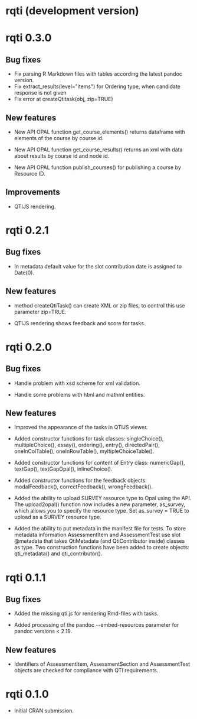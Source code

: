 # rqti (development version)

# rqti 0.3.0

## Bug fixes

* Fix parsing R Markdown files with tables according the latest pandoc version.
* Fix extract_results(level="items") for Ordering type, when candidate response
is not given
* Fix error at createQtitask(obj, zip=TRUE)

## New features

* New API OPAL function get_course_elements() returns dataframe with elements of 
the course by course id.

* New API OPAL function get_course_results() returns an xml with data about 
results by course id and node id.

* New API OPAL function publish_courses() for publishing a course by Resource ID.

## Improvements

* QTIJS rendering.

# rqti 0.2.1

## Bug fixes

* In metadata default value for the slot contribution date is assigned to 
Date(0). 

## New features

* method createQtiTask() can create XML or zip files, to control this use 
parameter zip=TRUE.

* QTIJS rendering shows feedback and score for tasks.

# rqti 0.2.0

## Bug fixes

* Handle problem with xsd scheme for xml validation.

* Handle some problems with html and mathml entities.

## New features

* Improved the appearance of the tasks in QTIJS viewer.

* Added constructor functions for task classes: singleChoice(), multipleChoice(),
essay(), ordering(), entry(), directedPair(), oneInColTable(), oneInRowTable(),
myltipleChoiceTable().

* Added constructor functions for content of Entry class: numericGap(), textGap(),
textGapOpal(), inlineChoice().

* Added constructor functions for the feedback objects: modalFeedback(),
correctFeedback(), wrongFeedback().

* Added the ability to upload SURVEY resource type to Opal using the API. The upload2opal() function now includes a new parameter, as_survey, which allows you to specify the resource type. Set as_survey = TRUE to upload as a SURVEY 
resource type.

* Added the ability to put metadata in the manifest file for tests. To store metadata information AssessmentItem and AssessmentTest use slot @metadata that takes QtiMetadata (and QtiContributor inside) classes as type. Two construction functions have been added to create objects: qti_metadata() and qti_contributor().

# rqti 0.1.1

## Bug fixes

* Added the missing qti.js for rendering Rmd-files with tasks.

* Added processing of the pandoc --embed-resources parameter for pandoc versions < 2.19.

## New features

* Identifiers of AssessmentItem, AssessmentSection and AssessmentTest objects are checked for compliance with QTI requirements.

# rqti 0.1.0

* Initial CRAN submission.
